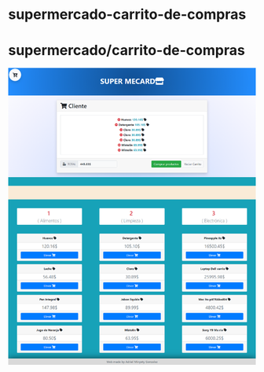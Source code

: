 # supermercado-carrito-de-compras
# supermercado/carrito-de-compras
![card](https://github.com/AdrielMinyety/--carrito-de-compras--Js.ecmascript6--/blob/master/-carrito-de-compras-Js-ecmascript6-2.png)